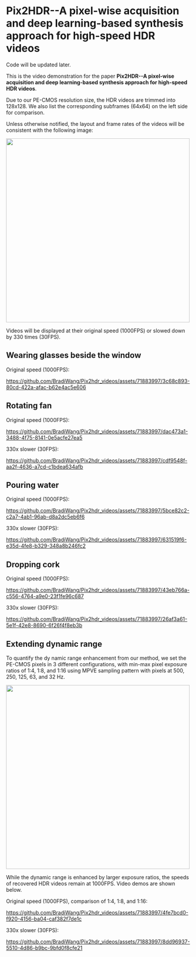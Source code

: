 # Pix2HDR--A pixel-wise acquisition and deep learning-based synthesis approach for high-speed HDR videos

Code will be updated later.

This is the video demonstration for the paper **Pix2HDR--A pixel-wise acquisition and deep learning-based synthesis approach for high-speed HDR videos**. 

Due to our PE-CMOS resolution size, the HDR videos are trimmed into 128x128. We also list the corresponding subframes (64x64) on the left side for comparison. 

Unless otherwise notified, the layout and frame rates of the videos will be consistent with the following image:

<img src="https://github.com/BradiWang/Pix2hdr_videos/assets/71883997/739ceb31-3451-4ede-9d4b-56886aaa295c" width=500px>

Videos will be displayed at their original speed (1000FPS) or slowed down by 330 times (30FPS).


## Wearing glasses beside the window

Original speed (1000FPS):

https://github.com/BradiWang/Pix2hdr_videos/assets/71883997/3c68c893-80cd-422a-afac-b62e4ac5e606

## Rotating fan
Original speed (1000FPS):

https://github.com/BradiWang/Pix2hdr_videos/assets/71883997/dac473a1-3488-4f75-8141-0e5acfe27ea5

330x slower (30FPS):

https://github.com/BradiWang/Pix2hdr_videos/assets/71883997/cdf9548f-aa2f-4636-a7cd-c1bdea634afb

## Pouring water
Original speed (1000FPS): 

https://github.com/BradiWang/Pix2hdr_videos/assets/71883997/5bce82c2-c2a7-4ab1-96ab-d8a2dc5eb6f6

330x slower (30FPS):

https://github.com/BradiWang/Pix2hdr_videos/assets/71883997/631519f6-e35d-4fe8-b329-348a8b246fc2

## Dropping cork
Original speed (1000FPS): 

https://github.com/BradiWang/Pix2hdr_videos/assets/71883997/43eb766a-c556-4764-a9e0-23f1fe96c687

330x slower (30FPS):

https://github.com/BradiWang/Pix2hdr_videos/assets/71883997/26af3a61-5e1f-42e8-8690-6f26f4f8eb3b




## Extending dynamic range
To quantify the dy namic range enhancement from our method, we set the PE-CMOS pixels in 3 different configurations, with min-max pixel exposure ratios of 1:4, 1:8, and 1:16 using MPVE sampling pattern with pixels at 500, 250, 125, 63, and 32 Hz.

<img src="https://github.com/BradiWang/Pix2hdr_videos/assets/71883997/d000791d-05eb-44a0-a9dc-6c4d11ece2e8" width=500px>

While the dynamic range is enhanced by larger exposure ratios, the speeds of recovered HDR videos remain at 1000FPS. Video demos are shown below.

Original speed (1000FPS), comparison of 1:4, 1:8, and 1:16:

https://github.com/BradiWang/Pix2hdr_videos/assets/71883997/4fe7bcd0-f920-4156-ba04-caf382f7de1c

330x slower (30FPS):

https://github.com/BradiWang/Pix2hdr_videos/assets/71883997/8dd96937-5510-4d86-b9bc-9bfd0f8cfe21
